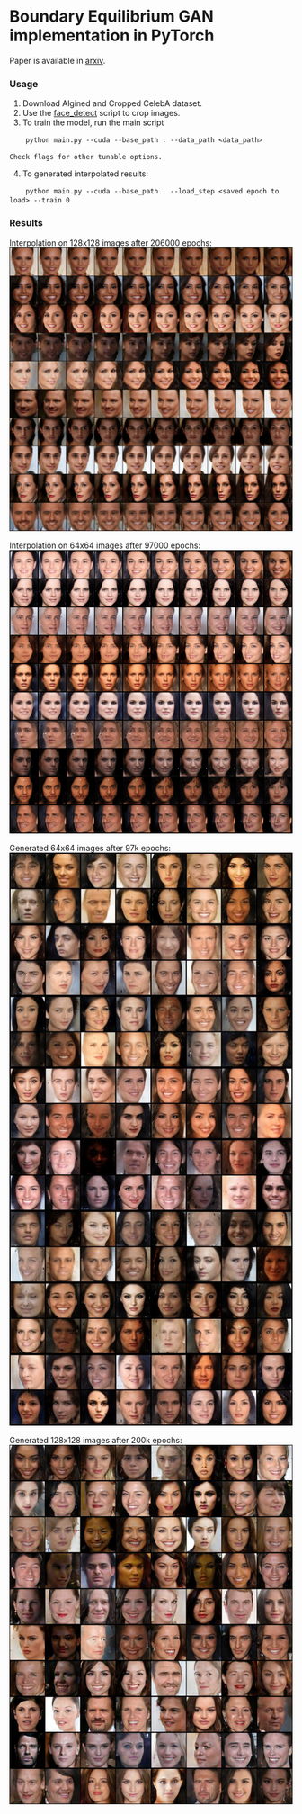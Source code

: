 # Boundary Equilibrium GAN implementation in PyTorch

Paper is available in [arxiv](https://arxiv.org/abs/1703.10717).

### Usage
1. Download Algined and Cropped CelebA dataset.
2. Use the [face_detect](https://github.com/sunshineatnoon/Paper-Implementations/blob/ad23812046ae8fa6c9c16fd26a8b1a14b4c10a59/BEGAN/Data/face_detect.py) script to crop images.
3. To train the model, run the main script
```
    python main.py --cuda --base_path . --data_path <data_path> 
```
    Check flags for other tunable options.
4. To generated interpolated results:
``` 
    python main.py --cuda --base_path . --load_step <saved epoch to load> --train 0
``` 

### Results

Interpolation on 128x128 images after 206000 epochs:
![interpolation128](images/0926_128_tanh_gen_1014_slerp_206000_gen.png)


Interpolation on 64x64 images after 97000 epochs:
![interpolation64](images/0903_v1_gen_1014_slerp_64_97000_gen.png)

Generated 64x64 images after 97k epochs:
![128_gens](images/64_samples.jpg)

Generated 128x128 images after 200k epochs:
![128_gens](images/128_samples.jpg)
